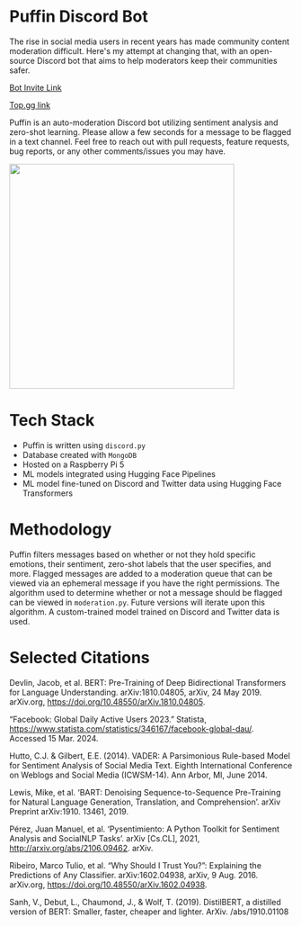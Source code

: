# Puffin Discord Bot
The rise in social media users in recent years has made community content moderation difficult. Here's my attempt at changing that, with an open-source Discord bot that aims to help moderators keep their communities safer.

[Bot Invite Link](https://discord.com/api/oauth2/authorize?client_id=1185076125752365136&permissions=1376537085952&scope=bot)

[Top.gg link](https://top.gg/bot/1185076125752365136)

Puffin is an auto-moderation Discord bot utilizing sentiment analysis and zero-shot learning. Please allow a few seconds for a message to be flagged in a text channel. Feel free to reach out with pull requests, feature requests, bug reports, or any other comments/issues you may have.

<img src="https://github.com/Windshield-Viper/Puffin-Discord-Bot/assets/109366063/d534dcf1-e00e-4284-b4da-560d68f043b6" width="400">


# Tech Stack
- Puffin is written using `discord.py`
- Database created with `MongoDB`
- Hosted on a Raspberry Pi 5
- ML models integrated using Hugging Face Pipelines
- ML model fine-tuned on Discord and Twitter data using Hugging Face Transformers

# Methodology
Puffin filters messages based on whether or not they hold specific emotions, their sentiment, zero-shot labels that the user specifies, and more. Flagged messages are added to a moderation queue that can be viewed via an ephemeral message if you have the right permissions. The algorithm used to determine whether or not a message should be flagged can be viewed in `moderation.py`. Future versions will iterate upon this algorithm. A custom-trained model trained on Discord and Twitter data is used. 

# Selected Citations
Devlin, Jacob, et al. BERT: Pre-Training of Deep Bidirectional Transformers for Language Understanding. arXiv:1810.04805, arXiv, 24 May 2019. arXiv.org, https://doi.org/10.48550/arXiv.1810.04805.

“Facebook: Global Daily Active Users 2023.” Statista, https://www.statista.com/statistics/346167/facebook-global-dau/. Accessed 15 Mar. 2024.

Hutto, C.J. & Gilbert, E.E. (2014). VADER: A Parsimonious Rule-based Model for Sentiment Analysis of Social Media Text. Eighth International Conference on Weblogs and Social Media (ICWSM-14). Ann Arbor, MI, June 2014.

Lewis, Mike, et al. ‘BART: Denoising Sequence-to-Sequence Pre-Training for Natural Language Generation, Translation, and Comprehension’. arXiv Preprint arXiv:1910. 13461, 2019.

Pérez, Juan Manuel, et al. ‘Pysentimiento: A Python Toolkit for Sentiment Analysis and SocialNLP Tasks’. arXiv [Cs.CL], 2021, http://arxiv.org/abs/2106.09462. arXiv.

Ribeiro, Marco Tulio, et al. “Why Should I Trust You?”: Explaining the Predictions of Any Classifier. arXiv:1602.04938, arXiv, 9 Aug. 2016. arXiv.org, https://doi.org/10.48550/arXiv.1602.04938.

Sanh, V., Debut, L., Chaumond, J., & Wolf, T. (2019). DistilBERT, a distilled version of BERT: Smaller, faster, cheaper and lighter. ArXiv. /abs/1910.01108



